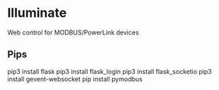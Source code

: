 # Illuminate
Web control for MODBUS/PowerLink devices

## Pips
pip3 install flask 
pip3 install flask_login 
pip3 install flask_socketio 
pip3 install gevent-websocket
pip install pymodbus
